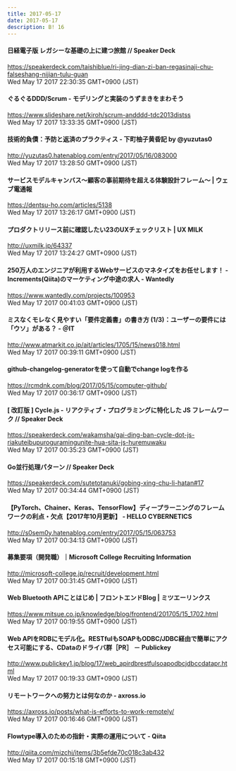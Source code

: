 ```yaml
---
title: 2017-05-17
date: 2017-05-17
description: B! 16
---
```


#### 日経電子版 レガシーな基礎の上に建つ旅館 // Speaker Deck
https://speakerdeck.com/taishiblue/ri-jing-dian-zi-ban-regasinaji-chu-falseshang-nijian-tulu-guan<br>
Wed May 17 2017 22:30:35 GMT+0900 (JST)<br>


#### ぐるぐるDDD/Scrum - モデリングと実装のうずまきをまわそう
https://www.slideshare.net/kiroh/scrum-andddd-tdc2013distss<br>
Wed May 17 2017 13:33:35 GMT+0900 (JST)<br>


#### 技術的負債：予防と返済のプラクティス - 下町柚子黄昏記 by @yuzutas0
http://yuzutas0.hatenablog.com/entry/2017/05/16/083000<br>
Wed May 17 2017 13:28:50 GMT+0900 (JST)<br>


#### サービスモデルキャンバス～顧客の事前期待を超える体験設計フレーム～ | ウェブ電通報
https://dentsu-ho.com/articles/5138<br>
Wed May 17 2017 13:26:17 GMT+0900 (JST)<br>


#### プロダクトリリース前に確認したい23のUXチェックリスト | UX MILK
http://uxmilk.jp/64337<br>
Wed May 17 2017 13:24:27 GMT+0900 (JST)<br>


#### 250万人のエンジニアが利用するWebサービスのマネタイズをお任せします！ - Increments(Qiita)のマーケティング中途の求人 - Wantedly
https://www.wantedly.com/projects/100953<br>
Wed May 17 2017 00:41:03 GMT+0900 (JST)<br>


####  ミスなくモレなく見やすい「要件定義書」の書き方 (1/3)：ユーザーの要件には「ウソ」がある？ - ＠IT
http://www.atmarkit.co.jp/ait/articles/1705/15/news018.html<br>
Wed May 17 2017 00:39:11 GMT+0900 (JST)<br>


#### github-changelog-generatorを使って自動でchange logを作る
https://rcmdnk.com/blog/2017/05/15/computer-github/<br>
Wed May 17 2017 00:36:17 GMT+0900 (JST)<br>


#### [ 改訂版 ] Cycle.js - リアクティブ・プログラミングに特化した JS フレームワーク // Speaker Deck
https://speakerdeck.com/wakamsha/gai-ding-ban-cycle-dot-js-riakuteibupuroguramingunite-hua-sita-js-huremuwaku<br>
Wed May 17 2017 00:35:23 GMT+0900 (JST)<br>


#### Go並行処理パターン // Speaker Deck
https://speakerdeck.com/sutetotanuki/gobing-xing-chu-li-hatan#17<br>
Wed May 17 2017 00:34:44 GMT+0900 (JST)<br>


#### 【PyTorch、Chainer、Keras、TensorFlow】ディープラーニングのフレームワークの利点・欠点【2017年10月更新】 - HELLO CYBERNETICS
http://s0sem0y.hatenablog.com/entry/2017/05/15/063753<br>
Wed May 17 2017 00:34:13 GMT+0900 (JST)<br>


#### 募集要項（開発職）｜Microsoft College Recruiting Information
http://microsoft-college.jp/recruit/development.html<br>
Wed May 17 2017 00:31:45 GMT+0900 (JST)<br>


#### Web Bluetooth APIことはじめ | フロントエンドBlog | ミツエーリンクス
https://www.mitsue.co.jp/knowledge/blog/frontend/201705/15_1702.html<br>
Wed May 17 2017 00:19:55 GMT+0900 (JST)<br>


#### Web APIをRDBにモデル化。RESTfulもSOAPもODBC/JDBC経由で簡単にアクセス可能にする、CDataのドライバ群［PR］ － Publickey
http://www.publickey1.jp/blog/17/web_apirdbrestfulsoapodbcjdbccdatapr.html<br>
Wed May 17 2017 00:19:33 GMT+0900 (JST)<br>


#### リモートワークへの努力とは何なのか - axross.io
https://axross.io/posts/what-is-efforts-to-work-remotely/<br>
Wed May 17 2017 00:16:46 GMT+0900 (JST)<br>


#### Flowtype導入のための指針・実際の運用について - Qiita
http://qiita.com/mizchi/items/3b5efde70c018c3ab432<br>
Wed May 17 2017 00:15:18 GMT+0900 (JST)<br>


